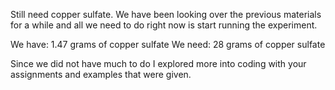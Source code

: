 Still need copper sulfate. We have been looking over the previous materials for a while and all we need to do right now is start running the experiment.

We have: 1.47 grams of copper sulfate
We need: 28 grams of copper sulfate 

Since we did not have much to do I explored more into coding with your assignments and examples that were given.